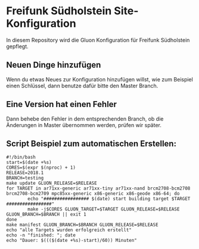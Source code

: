 # Freifunk Südholstein Site-Konfiguration

In diesem Repository wird die Gluon Konfiguration für Freifunk Südholstein gepflegt.

## Neuen Dinge hinzufügen

Wenn du etwas Neues zur Konfiguration hinzufügen willst, wie zum Beispiel einen Schlüssel, dann benutze dafür bitte den Master Branch.

## Eine Version hat einen Fehler

Dann behebe den Fehler in dem entsprechenden Branch, ob die Änderungen in Master übernommen werden, prüfen wir später.



## Script Beispiel zum automatischen Erstellen:
```
#!/bin/bash
start=$(date +%s)
CORES=$(expr $(nproc) + 1)
RELEASE=2018.1
BRANCH=testing
make update GLUON_RELEASE=$RELEASE
for TARGET in ar71xx-generic ar71xx-tiny ar71xx-nand brcm2708-bcm2708 brcm2708-bcm2709 mpc85xx-generic x86-generic x86-geode x86-64; do
        echo "################# $(date) start building target $TARGET #################"
        make -j$CORES GLUON_TARGET=$TARGET GLUON_RELEASE=$RELEASE GLUON_BRANCH=$BRANCH || exit 1
done
make manifest GLUON_BRANCH=$BRANCH GLUON_RELEASE=$RELEASE
echo "alle Targets wurden erfolgreich erstellt"
echo -n "finished: "; date
echo "Dauer: $((($(date +%s)-start)/60)) Minuten"
```
